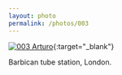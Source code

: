 ```yaml
---
layout: photo
permalink: /photos/003
---
```


[![003 Arturo](https://c1.staticflickr.com/1/348/19130698435_cd599daea7_c.jpg)](https://www.flickr.com/photos/131440297@N08/19130698435/){:target="_blank"}

Barbican tube station, London.
